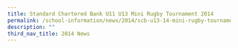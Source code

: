 ```yaml
---
title: Standard Chartered Bank U11 U13 Mini Rugby Tournament 2014
permalink: /school-information/news/2014/scb-u13-14-mini-rugby-tournament/
description: ""
third_nav_title: 2014 News
---
```

